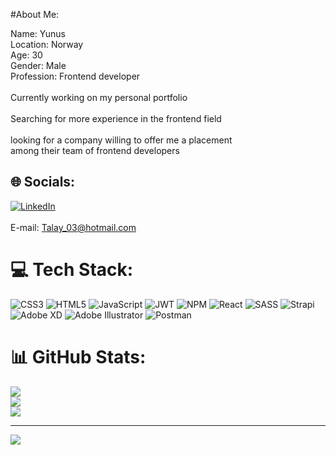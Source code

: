 #About Me:

Name: Yunus <br>Location: Norway<br>Age: 30<br>Gender: Male<br>Profession: Frontend developer<br><br>Currently working on my personal portfolio <br><br>Searching for more experience in the frontend field <br><br>looking for a company willing to offer me a placement<br>among their team of frontend developers


## 🌐 Socials:
[![LinkedIn](https://img.shields.io/badge/LinkedIn-%230077B5.svg?logo=linkedin&logoColor=white)](https://www.linkedin.com/in/yunus-talay-324074191/) 
<br> <br/>
E-mail: Talay_03@hotmail.com

# 💻 Tech Stack:
![CSS3](https://img.shields.io/badge/css3-%231572B6.svg?style=for-the-badge&logo=css3&logoColor=white) ![HTML5](https://img.shields.io/badge/html5-%23E34F26.svg?style=for-the-badge&logo=html5&logoColor=white) ![JavaScript](https://img.shields.io/badge/javascript-%23323330.svg?style=for-the-badge&logo=javascript&logoColor=%23F7DF1E) ![JWT](https://img.shields.io/badge/JWT-black?style=for-the-badge&logo=JSON%20web%20tokens) ![NPM](https://img.shields.io/badge/NPM-%23000000.svg?style=for-the-badge&logo=npm&logoColor=white) ![React](https://img.shields.io/badge/react-%2320232a.svg?style=for-the-badge&logo=react&logoColor=%2361DAFB) ![SASS](https://img.shields.io/badge/SASS-hotpink.svg?style=for-the-badge&logo=SASS&logoColor=white) ![Strapi](https://img.shields.io/badge/strapi-%232E7EEA.svg?style=for-the-badge&logo=strapi&logoColor=white) ![Adobe XD](https://img.shields.io/badge/Adobe%20XD-470137?style=for-the-badge&logo=Adobe%20XD&logoColor=#FF61F6) ![Adobe Illustrator](https://img.shields.io/badge/adobeillustrator-%23FF9A00.svg?style=for-the-badge&logo=adobeillustrator&logoColor=white) ![Postman](https://img.shields.io/badge/Postman-FF6C37?style=for-the-badge&logo=postman&logoColor=white)
# 📊 GitHub Stats:
![](https://github-readme-stats.vercel.app/api?username=yuntal&theme=dark&hide_border=false&include_all_commits=false&count_private=false)<br/>
![](https://github-readme-streak-stats.herokuapp.com/?user=yuntal&theme=dark&hide_border=false)<br/>
![](https://github-readme-stats.vercel.app/api/top-langs/?username=yuntal&theme=dark&hide_border=false&include_all_commits=false&count_private=false&layout=compact)

---
[![](https://visitcount.itsvg.in/api?id=yuntal&icon=0&color=0)](https://visitcount.itsvg.in)

<!-- Proudly created with GPRM ( https://gprm.itsvg.in ) -->
